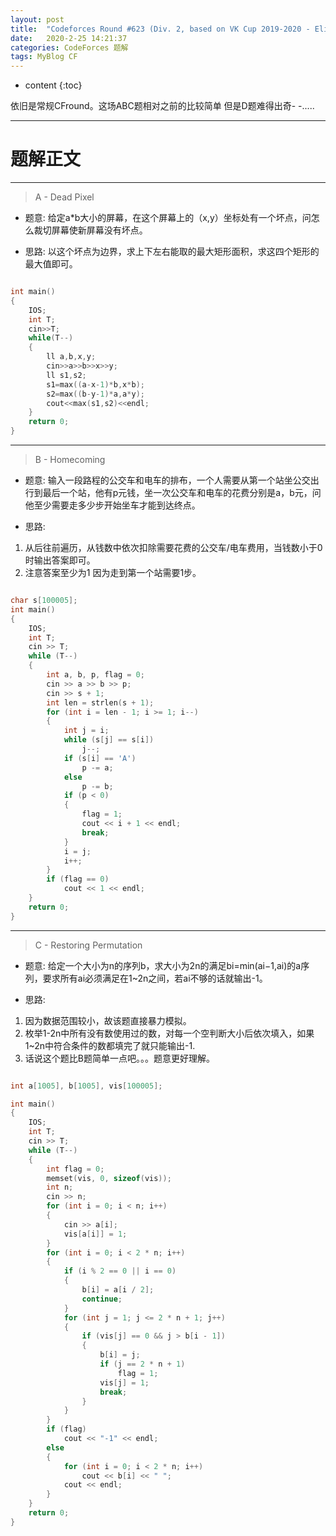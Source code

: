 ```yaml
---
layout: post
title:  "Codeforces Round #623 (Div. 2, based on VK Cup 2019-2020 - Elimination Round, Engine) 题解"
date:   2020-2-25 14:21:37
categories: CodeForces 题解
tags: MyBlog CF 
---
```


* content
{:toc}

依旧是常规CFround。这场ABC题相对之前的比较简单 但是D题难得出奇- -.....





---

# 题解正文

---

> A - Dead Pixel

* 题意:
给定a*b大小的屏幕，在这个屏幕上的（x,y）坐标处有一个坏点，问怎么裁切屏幕使新屏幕没有坏点。

* 思路:
以这个坏点为边界，求上下左右能取的最大矩形面积，求这四个矩形的最大值即可。

```c++

int main()
{
    IOS;
    int T;
    cin>>T;
    while(T--)
    {
        ll a,b,x,y;
        cin>>a>>b>>x>>y;
        ll s1,s2;
        s1=max((a-x-1)*b,x*b);
        s2=max((b-y-1)*a,a*y);
        cout<<max(s1,s2)<<endl;
    }
    return 0;
}

```

---

> B - Homecoming

* 题意:
输入一段路程的公交车和电车的排布，一个人需要从第一个站坐公交出行到最后一个站，他有p元钱，坐一次公交车和电车的花费分别是a，b元，问他至少需要走多少步开始坐车才能到达终点。

* 思路:
1. 从后往前遍历，从钱数中依次扣除需要花费的公交车/电车费用，当钱数小于0时输出答案即可。
2. 注意答案至少为1 因为走到第一个站需要1步。

```c++

char s[100005];
int main()
{
    IOS;
    int T;
    cin >> T;
    while (T--)
    {
        int a, b, p, flag = 0;
        cin >> a >> b >> p;
        cin >> s + 1;
        int len = strlen(s + 1);
        for (int i = len - 1; i >= 1; i--)
        {
            int j = i;
            while (s[j] == s[i])
                j--;
            if (s[i] == 'A')
                p -= a;
            else
                p -= b;
            if (p < 0)
            {
                flag = 1;
                cout << i + 1 << endl;
                break;
            }
            i = j;
            i++;
        }
        if (flag == 0)
            cout << 1 << endl;
    }
    return 0;
}

```

---

> C - Restoring Permutation

* 题意:
给定一个大小为n的序列b，求大小为2n的满足bi=min(ai−1,ai)的a序列，要求所有ai必须满足在1~2n之间，若ai不够的话就输出-1。


* 思路:
1. 因为数据范围较小，故该题直接暴力模拟。
2. 枚举1-2n中所有没有数使用过的数，对每一个空判断大小后依次填入，如果1~2n中符合条件的数都填完了就只能输出-1.
3. 话说这个题比B题简单一点吧。。。题意更好理解。

```c++

int a[1005], b[1005], vis[100005];

int main()
{
    IOS;
    int T;
    cin >> T;
    while (T--)
    {
        int flag = 0;
        memset(vis, 0, sizeof(vis));
        int n;
        cin >> n;
        for (int i = 0; i < n; i++)
        {
            cin >> a[i];
            vis[a[i]] = 1;
        }
        for (int i = 0; i < 2 * n; i++)
        {
            if (i % 2 == 0 || i == 0)
            {
                b[i] = a[i / 2];
                continue;
            }
            for (int j = 1; j <= 2 * n + 1; j++)
            {
                if (vis[j] == 0 && j > b[i - 1])
                {
                    b[i] = j;
                    if (j == 2 * n + 1)
                        flag = 1;
                    vis[j] = 1;
                    break;
                }
            }
        }
        if (flag)
            cout << "-1" << endl;
        else
        {
            for (int i = 0; i < 2 * n; i++)
                cout << b[i] << " ";
            cout << endl;
        }
    }
    return 0;
}

```
